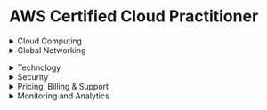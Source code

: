 # AWS Certified Cloud Practitioner 

<details><summary>Cloud Computing</summary>
<p>

## Cloud Computing

**Cloud Computing:** On demand delivery of IT resources over the internet.

***Advantages of Cloud Computing***

* **Go global in minutes:** You can deploy applications around the world in minutes while providing customers with low latency.
* **Trade upfront expense for variable expense:** You only pay for computing resources consumed instead of investing heavily on data centres or servers not knowing you will use them or not.
* **Stop guessing capacity:** Capacity is matched to demand.
* **Benefit from massive economies of scale:** Volume discounts are passed which translates  to lower pay-as-you-go prices.
* **Increased speed and agility:** You can innovate quickly and deliver applications faster.
* **Stop spending money running and maintaining data centers:**

***Benefits of Cloud Computing***

* **High Availability:** High Available systems are desiggned to operate continously without failure for a long time by reducing and managing failure.
* **Elasticity:** You can provision only what need then grow or shrink on demand.
* **Agility:** All services give you access to help you innovate faster, giving you speed to market.
* **Durability:** Data remains intact without corruption.

***Cloud Computing Models***

* **Infrastructure as a Service (IaaS):** Contains basic building locks for cloud IT that can be rented *e.g.* Amazon EC2, EC2 Baremetal, Amazon ECS
* **Platfrorm as a Service(PaaS):** Enables you develop software using web-based tools without worrying about underlying infrastructure *e.g.* AWS Cloud9, Elastic Beanstalk
* **Software as a Service(SaaS):** Provides you with completed product managed and run by a service provider *e.g.* Amazon SageMaker, AWS WordDocs. AWS Fargate, AWS Amplify

***Cloud Computing Deployment Models***

* **Cloud-based deployment:** Migrate all existing applications to cloud or design and build new applications on cloud.
* **On-Prem/Private cloud deployment:** Resources are deployed on prenises by using virtualization and resource management tools.
* **Hybrid deployment:** Connects cloud based resources to on-prem infrastructure. Supported by AWS Direct Connect.


</p>
</details>

<details><summary>Global Networking</summary>
<p>

## Global Networking

* **Regions:** They are isolated geographical areas containing AWS resources. Its characteristics are: </br>
      - They are fully independent and isolated.</br>
      - They are resource and service specific.</br>
When choosing a region for services, data and application consider these factors:</br>
      - Compliance.</br>
      - Proximity of customers.</br>
      - Available services/features within a region.</br>
      - Pricing.</br>

* **Availability Zones:** A single or a group of data centres within a region. It contains servers which you can rent and is where you provision resources and deploy applications. Its characteristics are:
     - They are physically separated.
     - They are connected through low latency links.
     - They are fault tolerant.
     - They allow for high availability.

* **Edge Locations:** Locations used to store cached copies of content close to customers for faster delivery. This is made possible through *Amazon CloudFront* (is a content delivery network to deliver data, video, applications and APIs with low latency and high transfer speeds </br>
It *reduces latency* (time between user request and resulting response) and *speeds up delivery of application.*</br>
There are more edge locations than regions and availability zones.

### How to Provision AWS Resources.


 
</p>
</details>


</p>
</details>

<details><summary>Technology</summary>
<p>

## Technology.

### Compute 

1. **Elastic Compute Cloud (EC2)**
Allows you one to reny and manage virtual servers in the cloud. It provides secure, resizable compute capacity in the cloud as EC2 instances.<br/> 
*Servers* are the physical compute hardware running in a data center.<br/> 
*Instances* are not considered serverless because they exist on a server in a datacentre.<br/> 

* **Accesing EC2 Instance**
1. AWS Management Console
2. Secure Shell (SSH)
3. EC2 Instance Connect (EIC)
4. AWS Systems Manager

* **Amazon EC2 Instance Families**
1. *General purpose*
2. *Compute Optimized*
3. *Memory Optimized*
4. *Accelerated Computing instances*
5. *Storage Optimized*
6. *Storage Optimized*

* **Amazon EC2 Pricing**
1. *On Demand*
2. *Savings Plan*
3. *Reserved Instances*
4. *Spot Instances*
5. *Dedicated Host*


#### Amazon Lightsail

#### AWS Lambda

#### Containers
1. **Elastic Container Service (ECS):** fully managed container orchestration service that simplifies your deployment, management, and scaling of containerized applications.
2. **Elastic Container Registry (ECR):** a fully managed container registry offering high-performance hosting, so you can reliably deploy application images and artifacts anywhere
3. **ECS Fargate:** serverless compute engine for containers. Comaptible with EKS and ECS
4. **Elastic Kubernetes Servise (EKS):** a managed Kubernetes service that makes it easy for you to run Kubernetes on AWS and on-premises

#### High Performance Computing Services
1. Nitro System
2. Bare Metal inatances

### Storage

#### Block Storage

#### File Storage 


#### Object Storage 
##### Amazon Simple Service Storage (S3)


### Databases
1. **Amazon Relational Database Service(RDS):** service that enables managing your databases in the cloud, not a database itself. It supports 6 SQL database types Amazon Aurora, PostgreSQL, MySQL, MariaDB, Oracle Database, and SQL Server.
2. **Amazon Dynamo DB:**  a fully managed, serverless, key-value NoSQL database designed to run high-performance applications at any scale. DynamoDB offers built-in security, continuous backups, automated multi-Region replication, in-memory caching, and data import and export tools. Is *serverless* For cases requiring high performance and scaling.
3. **Amazon Aurora:** Enterprise-class relational database. Compatible with MySQL and PostgreSQL. 5X faster than starndard MySQL and 3X than starndard PostgreSQL.
4. **Amazon RedShift:** Data warehousing service you can use for big data and analytics.<br>

***Additional Database Services***
* Amazon DocumentDB (with Mongo DB compatibility)
* Amazon Neptune
* Amazon Quantum Ledger Database
* Amazon Managed Blockchain
* Amazon ElasticCache
* Amazon DynamoDB Accelerator

### Cloud Architecture
* ***High Availability*** Ability for service to remain available by ensuring no single point of failure. Ensure certain level of performance.
1. **Elastic Load Balancer:** automatically distributes your incoming traffic across multiple targets, such as EC2 instances, containers, and IP addresses, in one or more Availability Zones. <br>
Monitors the health of its registered targets, and routes traffic only to the healthy targets.<br> 
Elastic Load Balancing scales your load balancer capacity automatically in response to changes in incoming traffic.

* ***High Scalability*** Increase capacity based on the increasing demand of traffic, memory and computing power.<br>
- *vertical scaling* - upgrade to bigger server
- *horizontal scaling* - add more servers of the same size

* ***High Elasticity*** Ability to automatically increase or decrease capacity based on the current demand or traffic, memory and computing power
- *scaling out* - add more servers of the same size
- *scaling in* - Removing underutilized servers of the same size
1. **Auto Scaling Groups:** AWS feature that automatically adds and removes servers based on scaling rules you define on metrics

* ***Highly Fault Tolerant:***  Ability for service to ensure there is no point of failure. Prevent the chance of failure
- *fail-overs* when you plan to shift traffic to redundant system incase primary system fails.
1. **RDS Multi-AZ**  run duplicate standby database in another AZ incase primary database fails.

* ***High Durability*** Recover from disaster and prevent loss of data.
1. **CloudEndure Disaster Recovery** replicates machines into low-cost staging area in target AWS account and preffered region for fast recovery.

* ***Business Continuity Plan*** documet outlining how business will operate during unplanned service distruption.
- *Recovery Point Objective* maximum amount of data loss
- *Recovery Time Objective* maximum amount of downtime business can tolerate witout financial loss

* ***Disaster Recovery Options***
1. **Backup & Restore** *(RTO/RPO):hours*
- Lower Priority use cases.
- Provision all AWS Resources
- Restores backup after event
- cost $
2. **Pilot Light** *(RTO/RPO):10min*
- Data live
- Services idle
- Provision some AWS resources and scale after event
- Cost $$
3. **Warm Standby** *(RTO/RPO):minutes*
- Always running but smaller
- Business critical
- Scale AWS resources after event
- Cost $$$
4. **Multi-site active/active** *(RTO/RPO):realtime*
- Zero downtime
- Near zero data loss
- Mission critical servers
- Cost $$$$


</p>
</details>


<details><summary>Security</summary>
<p>

## Security

### Shared Responsibility Model
#### AWS Responsiilty (Security Of The Cloud)

#### Customer's Responsibility (Security In The Cloud)

### User Permsissions and Acces
1. **AWS Root User**
2. **AWS Identity and Access Management**
3. **IAM Users**
4. **IAM Policies** 
5. **IAM Groups**
6. **IAM Roles**

### AWS Organizations
- Provides centaralized management of AWS accounts
- Consolidated billing (bulk discounts)
- Implement hierachal groupingg of accounts
Use *service control policies* to centrally control pernmissions for the accounts in organization.

### Compliance 
1. **AWS Artifact:** service that provides on demand access to AWS security and compliance reports and select online agreements. Has two sections:
* *AWS Artifact Agreements*
* *AWS Artifact Reports* 

To get resources, get whitepapers, documentation and learn more about AWS compliance go to *compliance centre*

### Denial of  Service Attacks
1. **AWS Shield:** protects applications against DDoS attacks. Provides two levels;
* *AWS Shield Starndard:* protects all customers from common, frequent attacks at no cost.
* *AWS Shield Advance:* paid service that provides detailed attack diagnosis and ability to detect and mitigate sophisticated attacks. For higher levels of protection against attacks targeting your web applications running on Amazon EC2, Elastic Load Balancing (ELB), CloudFront, and Route-53 resources, you can subscribe to AWS Shield Advanced. 
2. **AWS Config:**

### Encryption
1. **AWS Key Management Service(KMS):** enables creation and management of encryption keys. Intergrates with *AWS Cloudtrail* to provide logs to help meet regulation and compliance.

### Additional Security Services
1. **Amazon Inspector:** automated vulnerability management service that continually scans AWS workloads for software vulnerabilities and unintended network exposure.
2. **Amazon GuardDuty:** threat detection service that continuously monitors your AWS accounts and workloads for malicious activity and delivers detailed security findings for visibility and remediation.
3. **AWS WAF:** helps you protect against common web exploits and bots that can affect availability, compromise security, or consume excessive resources. Uses *web Access Control List(ACL)* to lock or allow traffic.

### Security Design Principles
1. Implement a strong identity foundation.
2. Enable traceability.
3. Apply security at all layers.
4. Automate security best practices.
5. Protect data in transit and at rest.
6. Keep people away from data.
7. Prepare for security events.

</p>
</details>

<details><summary>Pricing, Billing & Support</summary>
<p>

## Pricing, Billing & Support

### Support Plans
1. **Basic Support**
2. **Developer Support**
3. **Business Support**
4. **Enterprise Support**

## Billing and Pricing
1. **Consolidated Billing** feature of *AWS Organizations* that allows to pay for multiple accounts with one bill<br>
No additional cost<br>
Use *Cost Explorer* to visualize usage for consolidated billing<br>
Allows for *Volume Discounts* the more you use the more you save.
2. **AWS Cost Explorer**  







</p>
</details>

<details><summary>Monitoring and Analytics</summary>
<p>

## Monitoring and Analytics
1. **AWS Trusted Advisor** recommendation tool that automatically and actively monitors AWS account and provide actional recommendation.<br>
7 Trusted Advisor Checks (*MFA root account, security groups, s3 bucket permissions, RDS Public Snapshots, IAM use, service limits*) for basic and developer ad all for business and enterprise.

*Categories of Trust Advisor*
* Cost Optimization
* Performance
* Security
* Fault Tolerance
* Service Limits
2. **AWS Cloudwatch:**
3. **AWS Cloudtrail:**

</p>
</details>






